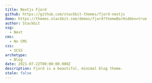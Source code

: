 ```yaml
---
title: Nextjs Fjord
github: https://github.com/stackbit-themes/fjord-nextjs
demo: https://themes.stackbit.com/demos/fjord?themeBarHidden=true
author: Stackbit
ssg:
  - Next
cms:
  - No CMS
css:
  - SCSS
archetype:
  - Blog
date: 2021-07-22T00:00:00.000Z
description: Fjord is a beautiful, minimal blog theme.
stale: false
---
```

